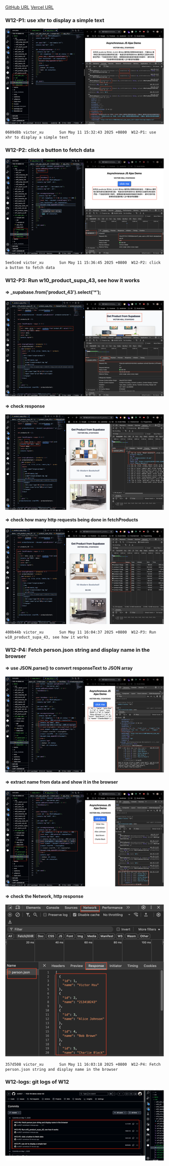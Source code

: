 [GitHub URL](https://github.com/vic0627/1132-1N-demo-victor-43)
[Vercel URL](https://1132-1n-demo-victor-43.vercel.app)

### W12-P1: use xhr to display a simple text

![](w12-p1.png)

```
0609d8b victor_xu       Sun May 11 15:32:43 2025 +0800  W12-P1: use xhr to display a simple text
```

### W12-P2: click a button to fetch data

![](w12-p2.png)

```
5ee5ced victor_xu       Sun May 11 15:36:45 2025 +0800  W12-P2: click a button to fetch data
```

### W12-P3: Run w10_product_supa_43, see how it works

#### => \_supabase.from('product_43').select('\*');

![](w12-p3-1.png)

#### => check response

![](w12-p3-2.png)

#### => check how many http requests being done in fetchProducts

![](w12-p3-3.png)

```
400b44b victor_xu       Sun May 11 16:04:37 2025 +0800  W12-P3: Run w10_product_supa_43, see how it works
```

### W12-P4: Fetch person.json string and display name in the browser

#### => use JSON.parse() to convert responseText to JSON array

![](w12-p4-1.png)

#### => extract name from data and show it in the browser

![](w12-p4-2.png)

#### => check the Network, http response

![](w12-p4-3.png)

```
357d508 victor_xu       Sun May 11 16:03:18 2025 +0800  W12-P4: Fetch person.json string and display name in the browser
```

### W12-logs: git logs of W12

![](w12-logs.png)